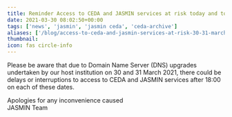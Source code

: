 ```yaml
---
title: Reminder Access to CEDA and JASMIN services at risk today and tomorrow (30-31 March 2021)
date: 2021-03-30 08:02:50+00:00
tags: ['news', 'jasmin', 'jasmin ceda', 'ceda-archive']
aliases: ['/blog/access-to-ceda-and-jasmin-services-at-risk-30-31-march-2021']
thumbnail: 
icon: fas circle-info
---
```


Please be aware that due to Domain Name Server (DNS) upgrades undertaken by our host institution on 30 and 31 March 2021, there could be delays or interruptions to access to CEDA and JASMIN services after 18:00 on each of these dates.


Apologies for any inconvenience caused  
JASMIN Team


